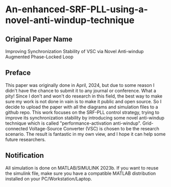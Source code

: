 # An-enhanced-SRF-PLL-using-a-novel-anti-windup-technique
## Original Paper Name
Improving Synchronization Stability of VSC via Novel Anti-windup Augmented Phase-Locked Loop
## Preface
This paper was originally done in April, 2024, but due to some reason I didn't have the chance to submit it to any journal or conference. What a pity! Since I don't and won't do research in this field, the best way to make sure my work is not done in vain is to make it public and open source. So I decide to upload the paper with all the diagrams and simulation files to a github repo.
This work focuses on the SRF-PLL control strategy, trying to improve its synchronization stability by introducing some novel anti-windup technique which is called "performance-activation anti-windup". Grid-connected Voltage-Source Converter (VSC) is chosen to be the research scenario. The result is fantastic in my own view, and I hope it can help some future researchers.
## Notification
All simulation is done on MATLAB/SIMULINK 2023b. If you want to reuse the simulink file, make sure you have a compatible MATLAB distribution installed on your PC/Workstation/Laptop.
